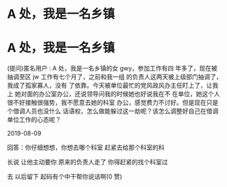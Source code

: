 # A 处，我是一名乡镇

# A 处，我是一名乡镇

(提问)匿名用户 : A 处，我是一名乡镇的女 gwy，参加工作有四 年多了，现在被抽调至区 jw 工作有七个月了，之前和我一组 的负责人这两天被上级部门抽调了，我成了孤家寡人，没有 了依靠。今天被单位最忙的党风政风办主任盯上了，让我上 她对面的办公室办公，还说领导问我的时候她也好说我在不 在单位，她这个人很不好接触很强势，我不愿意去她的科室 办公，感觉费力不讨好。但是现在只是个借调人员也没什么 话语权，怎么做能躲过这一劫呢？该怎么调整好自己在借调 单位工作的心态呢？

2019-08-09

回答：你仔细想想，你想去哪个科室 赶紧去给那个科室的科

长说 让他主动要你 原来的负责人走了 你得赶紧的找个科室过

去 以后留下 起码有个中干帮你说话啊(0 赞)